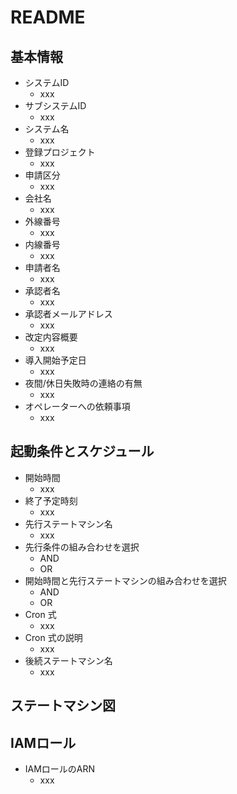 # README

## 基本情報

- システムID
  - xxx
- サブシステムID
  - xxx
- システム名
  - xxx
- 登録プロジェクト
  - xxx
- 申請区分
  - xxx
- 会社名
  - xxx
- 外線番号
  - xxx
- 内線番号
  - xxx
- 申請者名
  - xxx
- 承認者名
  - xxx
- 承認者メールアドレス
  - xxx
- 改定内容概要
  - xxx
- 導入開始予定日
  - xxx
- 夜間/休日失敗時の連絡の有無
  - xxx
- オペレーターへの依頼事項
  - xxx

## 起動条件とスケジュール

- 開始時間
  - xxx
- 終了予定時刻
  - xxx
- 先行ステートマシン名
  - xxx
- 先行条件の組み合わせを選択
  - AND
  - OR
- 開始時間と先行ステートマシンの組み合わせを選択
  - AND
  - OR
- Cron 式
  - xxx
- Cron 式の説明
  - xxx
- 後続ステートマシン名
  - xxx

## ステートマシン図

## IAMロール

- IAMロールのARN
  - xxx